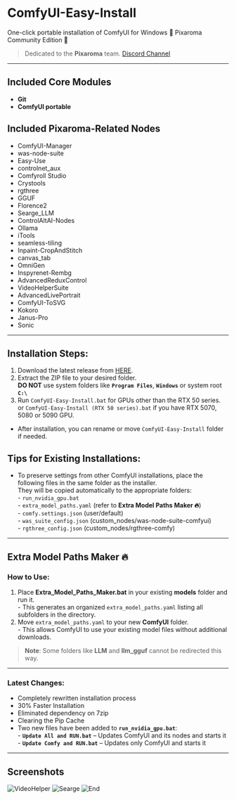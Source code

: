 # ComfyUI-Easy-Install  
One-click portable installation of ComfyUI for Windows 🔹 Pixaroma Community Edition 🔹  

> Dedicated to the **Pixaroma** team. [Discord Channel](https://discord.com/invite/gggpkVgBf3)  

---

## Included Core Modules  
- **Git**  
- **ComfyUI portable**  

## Included Pixaroma-Related Nodes  
- ComfyUI-Manager  
- was-node-suite  
- Easy-Use  
- controlnet_aux  
- Comfyroll Studio  
- Crystools  
- rgthree  
- GGUF  
- Florence2  
- Searge_LLM  
- ControlAltAI-Nodes  
- Ollama  
- iTools  
- seamless-tiling  
- Inpaint-CropAndStitch  
- canvas_tab  
- OmniGen  
- Inspyrenet-Rembg  
- AdvancedReduxControl  
- VideoHelperSuite  
- AdvancedLivePortrait  
- ComfyUI-ToSVG  
- Kokoro  
- Janus-Pro  
- Sonic  

---

## Installation Steps:  

1. Download the latest release from [HERE](https://github.com/Tavris1/ComfyUI-Easy-Install/releases/latest/download/ComfyUI-Easy-Install.zip).  
2. Extract the ZIP file to your desired folder.  
**DO NOT** use system folders like **`Program Files`**, **`Windows`** or system root **`C:\`**  
3. Run `ComfyUI-Easy-Install.bat` for GPUs other than the RTX 50 series.  
or `ComfyUI-Easy-Install (RTX 50 series).bat` if you have RTX 5070, 5080 or 5090 GPU.  
  - After installation, you can rename or move `ComfyUI-Easy-Install` folder if needed.  

## Tips for Existing Installations:  
- To preserve settings from other ComfyUI installations, place the following files in the same folder as the installer.  
They will be copied automatically to the appropriate folders:  
      - `run_nvidia_gpu.bat`  
      - `extra_model_paths.yaml` (refer to **Extra Model Paths Maker 🔥**)  
      - `comfy.settings.json` (user/default)  
      - `was_suite_config.json` (custom_nodes/was-node-suite-comfyui)  
      - `rgthree_config.json` (custom_nodes/rgthree-comfy)  

---

## Extra Model Paths Maker 🔥  

### How to Use:  
1. Place **Extra_Model_Paths_Maker.bat** in your existing **models** folder and run it.  
       - This generates an organized `extra_model_paths.yaml` listing all subfolders in the directory.  
2. Move `extra_model_paths.yaml` to your new **ComfyUI** folder.  
       - This allows ComfyUI to use your existing model files without additional downloads.  

> **Note**: Some folders like **LLM** and **llm_gguf** cannot be redirected this way.  

---

### Latest Changes:  

- Completely rewritten installation process  
- 30% Faster Installation
- Eliminated dependency on 7zip  
- Clearing the Pip Cache  
- Two new files have been added to **`run_nvidia_gpu.bat`**:  
      - **`Update All and RUN.bat`** – Updates ComfyUI and its nodes and starts it  
      - **`Update Comfy and RUN.bat`** – Updates only ComfyUI and starts it  

---

## Screenshots  
![VideoHelper](https://github.com/user-attachments/assets/473d9acd-3d8d-4c25-acc6-7c2760067382)
![Searge](https://github.com/user-attachments/assets/3e54b80e-1ca7-4fe4-89c2-3d1b2beb7e8a)
![End](https://github.com/user-attachments/assets/da090bd5-0e13-41e1-8a81-bf2d24a8632c)
